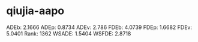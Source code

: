 # qiujia-aapo

ADEb: 2.1666
ADEp: 0.8734
ADEv: 2.786
FDEb: 4.0739
FDEp: 1.6682
FDEv: 5.0401
Rank: 1362
WSADE: 1.5404
WSFDE: 2.8718
